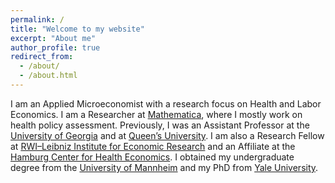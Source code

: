 ```yaml
---
permalink: /
title: "Welcome to my website"
excerpt: "About me"
author_profile: true
redirect_from: 
  - /about/
  - /about.html
---
```

I am an Applied Microeconomist with a research focus on Health and Labor Economics. I am a Researcher at [Mathematica](https://www.mathematica.org), where I mostly work on health policy assessment. Previously, I was an Assistant Professor at the [University of Georgia](https://www.uga.edu) and at [Queen’s University](https://www.queensu.ca). I am also a Research Fellow at [RWI–Leibniz Institute for Economic Research](http://en.rwi-essen.de) and an Affiliate at the [Hamburg Center for Health Economics](https://www.hche.uni-hamburg.de). I obtained my undergraduate degree from the [University of Mannheim](https://www.vwl.uni-mannheim.de) and my PhD from [Yale University](https://economics.yale.edu).

